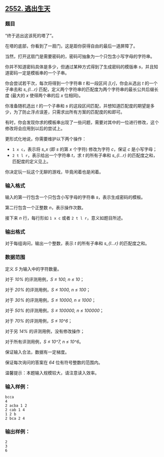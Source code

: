 ## [2552. 逃出生天](https://www.acwing.com/problem/content/2554/)

### 题目

“终于逃出这该死的塔了”。

在塔的底部，你看到了一扇门，这是距你获得自由的最后一道屏障了。

当然，打开这扇门是需要密码的，密码可抽象为一个只包含小写字母的字符串。

你并不知道密码具体是多少，但通过某种方式得到了生成密码的模版串 *s*，并且知道密码一定是模板串的一个子串。

你会尝试若干次，每次将得到一个字符串 *t* 和一段区间 *[l,r]*，你会从选出 *t* 的一个子串去和 *s_{l…r}* 匹配，定义两个字符串的匹配度为两个字符串的最长公共后缀长度 (最大的 *x* 使得两个串的后 *x* 位相同)。

你准备随机选出 *t* 的一个子串和 *s* 的这段区间匹配，并想知道匹配度的期望是多少，为了防止浮点误差，只需求出所有方案的匹配度的和即可。

有时，你会发现你求的模板串出现了一些问题，需要对其中的一位进行修改，这个修改将会应用到以后的尝试上。

更形式化地说，你需要维护以下两个操作：

- `1 x c`，表示将 *s_x* (即 *s* 的第 *x* 个字符) 修改为字符 *c*，保证 *c* 是小写字母；
- `2 t l r`，表示给出一个字符串 *t*，求 *t* 的所有子串和 *s_{l…r}* 的匹配度之和，匹配度的定义见上。

你决定玩一玩这个无聊的游戏，毕竟闲着也是闲着。

### 输入格式

输入的第一行包含一个只包含小写字母的字符串 *s*，表示生成密码的模板。

第二行包含一个正整数 *n*，表示操作次数。

接下来 *n* 行，每行形如 `1 x c` 或者 `2 t l r`，意义如题目所述。

### 输出格式

对于每组询问，输出一个整数，表示 *t* 的所有子串和 *s_{l…r}* 的匹配度之和。

### 数据范围

定义 *S* 为输入中的字符数量。

对于 *10%* 的评测用例，*S ≤ 100, n ≤ 10*；

对于 *20%* 的评测用例，*S ≤ 1000, n ≤ 100*；

对于 *30%* 的评测用例，*S ≤ 10000, n ≤ 1000*；

对于 *50%* 的评测用例，*S ≤ 100000, n ≤ 100000*；

对于 *70%* 的评测用例，*S ≤ 10^6*；

对于另 *14%* 的评测用例，没有修改操作；

对于所有评测用例，*S ≤ 10^7, n ≤ 10^6*。

保证输入合法，数据有一定梯度。

保证每次询问的答案在 *64* 位有符号整数的范围内。

温馨提示：本题输入规模较大，请注意读入效率。

### 输入样例：

```
bcca
4
2 acba 1 2
2 cab 1 4
1 2 b
2 bca 2 4
```

### 输出样例：

```
2
3
6
```

